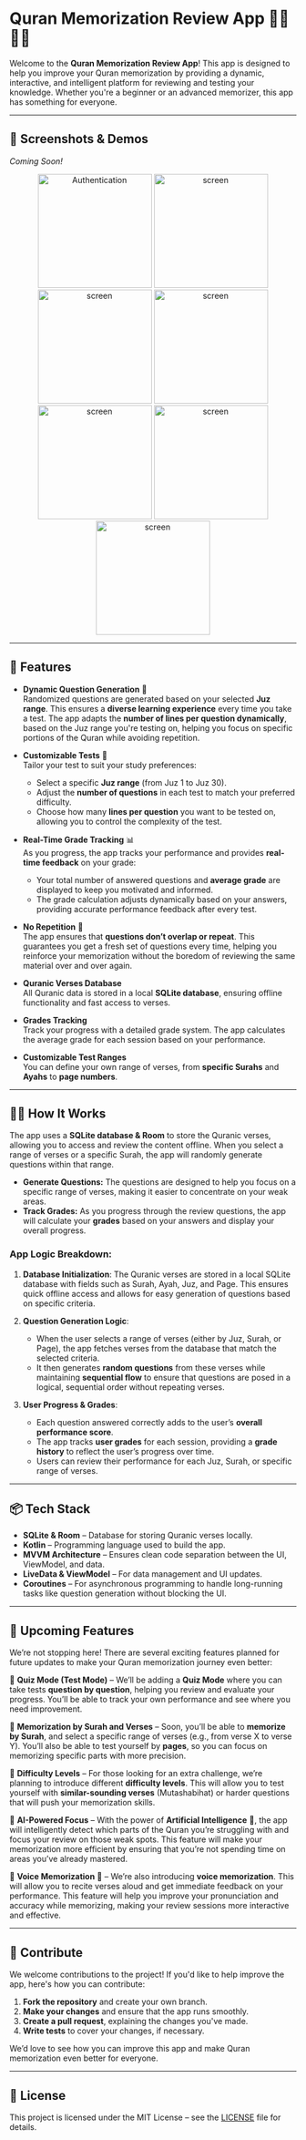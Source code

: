 # Quran Memorization Review App 📖📲🤲🌙

Welcome to the **Quran Memorization Review App**! This app is designed to help you improve your Quran memorization by providing a dynamic, interactive, and intelligent platform for reviewing and testing your knowledge. Whether you're a beginner or an advanced memorizer, this app has something for everyone.

---

## 📱 **Screenshots & Demos**

*Coming Soon!*

<div align="center">
  <img src="https://raw.githubusercontent.com/n-jah//QuranTest/master/media/gif1.gif" width="200" alt="Authentication" />
    <img src="https://raw.githubusercontent.com/n-jah//QuranTest/master/media/gif2.gif" width="200" alt="screen" />
      <img src="https://raw.githubusercontent.com/n-jah//QuranTest/master/media/screen.png" width="200" alt="screen" />
    <img src="https://raw.githubusercontent.com/n-jah//QuranTest/master/media/screen2.png" width="200" alt="screen" />
    <img src="https://raw.githubusercontent.com/n-jah//QuranTest/master/media/screen22.png" width="200" alt="screen" />
    <img src="https://raw.githubusercontent.com/n-jah//QuranTest/master/media/screen23.png" width="200" alt="screen" />
    <img src="https://raw.githubusercontent.com/n-jah//QuranTest/master/media/screen3.png" width="200" alt="screen" />

</div>


---

## 🚀 **Features**

- **Dynamic Question Generation** 🔄  
  Randomized questions are generated based on your selected **Juz range**. This ensures a **diverse learning experience** every time you take a test. The app adapts the **number of lines per question dynamically**, based on the Juz range you're testing on, helping you focus on specific portions of the Quran while avoiding repetition.
  
- **Customizable Tests** 📝  
  Tailor your test to suit your study preferences:
  - Select a specific **Juz range** (from Juz 1 to Juz 30).
  - Adjust the **number of questions** in each test to match your preferred difficulty.
  - Choose how many **lines per question** you want to be tested on, allowing you to control the complexity of the test.

- **Real-Time Grade Tracking** 📊  
  As you progress, the app tracks your performance and provides **real-time feedback** on your grade:
  - Your total number of answered questions and **average grade** are displayed to keep you motivated and informed.
  - The grade calculation adjusts dynamically based on your answers, providing accurate performance feedback after every test.

- **No Repetition** 🔄  
  The app ensures that **questions don’t overlap or repeat**. This guarantees you get a fresh set of questions every time, helping you reinforce your memorization without the boredom of reviewing the same material over and over again.

- **Quranic Verses Database**  
  All Quranic data is stored in a local **SQLite database**, ensuring offline functionality and fast access to verses.
  
- **Grades Tracking**  
  Track your progress with a detailed grade system. The app calculates the average grade for each session based on your performance.

- **Customizable Test Ranges**  
  You can define your own range of verses, from **specific Surahs** and **Ayahs** to **page numbers**.

---
## 🧑‍💻 **How It Works**

The app uses a **SQLite database & Room** to store the Quranic verses, allowing you to access and review the content offline. When you select a range of verses or a specific Surah, the app will randomly generate questions within that range.

- **Generate Questions:** The questions are designed to help you focus on a specific range of verses, making it easier to concentrate on your weak areas.
- **Track Grades:** As you progress through the review questions, the app will calculate your **grades** based on your answers and display your overall progress.

### **App Logic Breakdown:**

1. **Database Initialization**: The Quranic verses are stored in a local SQLite database with fields such as Surah, Ayah, Juz, and Page. This ensures quick offline access and allows for easy generation of questions based on specific criteria.
   
2. **Question Generation Logic**:
   - When the user selects a range of verses (either by Juz, Surah, or Page), the app fetches verses from the database that match the selected criteria.
   - It then generates **random questions** from these verses while maintaining **sequential flow** to ensure that questions are posed in a logical, sequential order without repeating verses.

3. **User Progress & Grades**:
   - Each question answered correctly adds to the user’s **overall performance score**.
   - The app tracks **user grades** for each session, providing a **grade history** to reflect the user’s progress over time.
   - Users can review their performance for each Juz, Surah, or specific range of verses.

---

## 📦 **Tech Stack**

- **SQLite & Room** – Database for storing Quranic verses locally.
- **Kotlin** – Programming language used to build the app.
- **MVVM Architecture** – Ensures clean code separation between the UI, ViewModel, and data.
- **LiveData & ViewModel** – For data management and UI updates.
- **Coroutines** – For asynchronous programming to handle long-running tasks like question generation without blocking the UI.

---

## 🚧 **Upcoming Features**

We’re not stopping here! There are several exciting features planned for future updates to make your Quran memorization journey even better:

🔹 **Quiz Mode (Test Mode)** – We’ll be adding a **Quiz Mode** where you can take tests **question by question**, helping you review and evaluate your progress. You’ll be able to track your own performance and see where you need improvement.

🔹 **Memorization by Surah and Verses** – Soon, you’ll be able to **memorize by Surah**, and select a specific range of verses (e.g., from verse X to verse Y). You’ll also be able to test yourself by **pages**, so you can focus on memorizing specific parts with more precision.

🔹 **Difficulty Levels** – For those looking for an extra challenge, we’re planning to introduce different **difficulty levels**. This will allow you to test yourself with **similar-sounding verses** (Mutashabihat) or harder questions that will push your memorization skills.

🔹 **AI-Powered Focus** – With the power of **Artificial Intelligence** 🧠, the app will intelligently detect which parts of the Quran you’re struggling with and focus your review on those weak spots. This feature will make your memorization more efficient by ensuring that you’re not spending time on areas you’ve already mastered.

🔹 **Voice Memorization** 🎤 – We’re also introducing **voice memorization**. This will allow you to recite verses aloud and get immediate feedback on your performance. This feature will help you improve your pronunciation and accuracy while memorizing, making your review sessions more interactive and effective.

---


## 🤝 **Contribute**

We welcome contributions to the project! If you'd like to help improve the app, here's how you can contribute:

1. **Fork the repository** and create your own branch.
2. **Make your changes** and ensure that the app runs smoothly.
3. **Create a pull request**, explaining the changes you've made.
4. **Write tests** to cover your changes, if necessary.

We’d love to see how you can improve this app and make Quran memorization even better for everyone.

---

## 📝 **License**

This project is licensed under the MIT License – see the [LICENSE](LICENSE) file for details.
